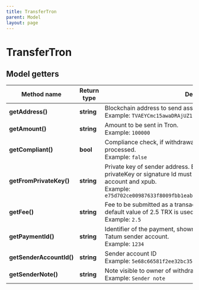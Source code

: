 ```yaml
---
title: TransferTron
parent: Model
layout: page
---
```


# TransferTron

## Model getters

Method name | Return type | Description | Notes
------------ | ------------- | ------------- | -------------
**getAddress()** | **string** | Blockchain address to send assets <br>Example: `TVAEYCmc15awaDRAjUZ1kvcHwQQaoPw2CW` |
**getAmount()** | **string** | Amount to be sent in Tron. <br>Example: `100000` |
**getCompliant()** | **bool** | Compliance check, if withdrawal is not compliant, it will not be processed. <br>Example: `false` | [optional]
**getFromPrivateKey()** | **string** | Private key of sender address. Either mnemonic and index, privateKey or signature Id must be present - depends on the type of account and xpub. <br>Example: `e75d702ce00987633f8009fbb1eabb5b187cb5b50fe9179a8d6cee6bab076b66` |
**getFee()** | **string** | Fee to be submitted as a transaction fee to blockchain. If none is set, default value of 2.5 TRX is used. <br>Example: `2.5` | [optional]
**getPaymentId()** | **string** | Identifier of the payment, shown for created Transaction within Tatum sender account. <br>Example: `1234` | [optional]
**getSenderAccountId()** | **string** | Sender account ID <br>Example: `5e68c66581f2ee32bc354087` |
**getSenderNote()** | **string** | Note visible to owner of withdrawing account <br>Example: `Sender note` | [optional]

